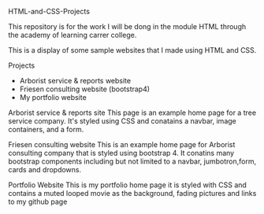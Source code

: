 HTML-and-CSS-Projects

This repository is for the work I will be dong in the module HTML through the academy of learning carrer college.

This is a display of some sample websites that I made using HTML and CSS.

Projects
- Arborist service & reports website
- Friesen consulting website (bootstrap4)
- My portfolio website

Arborist service & reports site
This page is an example home page for a tree service company. It's styled using CSS and conatains a navbar, image containers, and a form.

Friesen consulting website 
This is an example home page for Arborist consulting company that is styled using bootstrap 4. It conatins many bootstrap components
including but not limited to a navbar, jumbotron,form, cards and dropdowns.

Portfolio Website
This is my portfolio home page it is styled with CSS and contains a muted looped movie as the background, fading pictures and links to my github page

